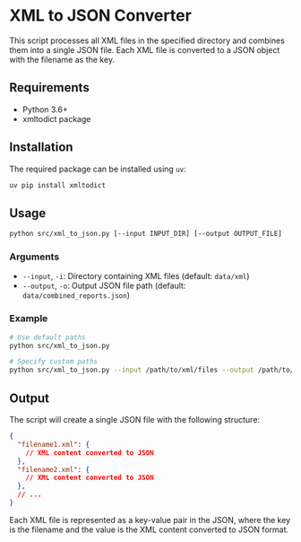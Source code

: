 # XML to JSON Converter

This script processes all XML files in the specified directory and combines them into a single JSON file. Each XML file is converted to a JSON object with the filename as the key.

## Requirements

- Python 3.6+
- xmltodict package

## Installation

The required package can be installed using `uv`:

```bash
uv pip install xmltodict
```

## Usage

```bash
python src/xml_to_json.py [--input INPUT_DIR] [--output OUTPUT_FILE]
```

### Arguments

- `--input`, `-i`: Directory containing XML files (default: `data/xml`)
- `--output`, `-o`: Output JSON file path (default: `data/combined_reports.json`)

### Example

```bash
# Use default paths
python src/xml_to_json.py

# Specify custom paths
python src/xml_to_json.py --input /path/to/xml/files --output /path/to/output.json
```

## Output

The script will create a single JSON file with the following structure:

```json
{
  "filename1.xml": {
    // XML content converted to JSON
  },
  "filename2.xml": {
    // XML content converted to JSON
  },
  // ...
}
```

Each XML file is represented as a key-value pair in the JSON, where the key is the filename and the value is the XML content converted to JSON format.
